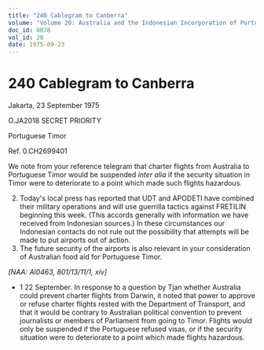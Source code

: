 ```yaml
---
title: "240 Cablegram to Canberra"
volume: "Volume 20: Australia and the Indonesian Incorporation of Portuguese Timor, 1974-1976"
doc_id: 8078
vol_id: 20
date: 1975-09-23
---
```


# 240 Cablegram to Canberra

Jakarta, 23 September 1975

O.JA2018 SECRET PRIORITY

Portuguese Timor

Ref. 0.CH2699401

We note from your reference telegram that charter flights from Australia to Portuguese Timor would be suspended _inter alia_ if the security situation in Timor were to deteriorate to a point which made such flights hazardous.

  2. Today's local press has reported that UDT and APODETI have combined their military operations and will use guerrilla tactics against FRETILIN beginning this week. (This accords generally with information we have received from Indonesian sources.) In these circumstances our Indonesian contacts do not rule out the possibility that attempts will be made to put airports out of action.
  3. The future security of the airports is also relevant in your consideration of Australian food aid for Portuguese Timor.



_[NAA: Al0463, 801/13/11/1, xiv]_

  * 1 22 September. In response to a question by Tjan whether Australia could prevent charter flights from Darwin, it noted that power to approve or refuse charter flights rested with the Department of Transport, and that it would be contrary to Australian political convention to prevent journalists or members of Parliament from going to Timor. Flights would only be suspended if the Portuguese refused visas, or if the security situation were to deteriorate to a point which made flights hazardous. 


